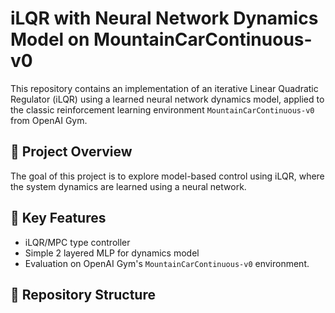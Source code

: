 # iLQR with Neural Network Dynamics Model on MountainCarContinuous-v0

This repository contains an implementation of an iterative Linear Quadratic Regulator (iLQR) using a learned neural network dynamics model, applied to the classic reinforcement learning environment `MountainCarContinuous-v0` from OpenAI Gym.

## 🚗 Project Overview

The goal of this project is to explore model-based control using iLQR, where the system dynamics are learned using a neural network.
## 🧠 Key Features

- iLQR/MPC type controller
- Simple 2 layered MLP for dynamics model
- Evaluation on OpenAI Gym's `MountainCarContinuous-v0` environment.

## 📁 Repository Structure

